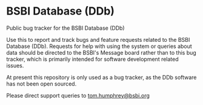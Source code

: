 # BSBI Database (DDb)
Public bug tracker for the BSBI Database (DDb)

Use this to report and track bugs and feature requests related to the BSBI Database (DDb).
Requests for help with using the system or queries about data should be directed to the BSBI's Message board rather than to this bug tracker, which is primarily intended for software development related issues.

At present this repository is only used as a bug tracker, as the DDb software has not been open sourced.

Please direct support queries to tom.humphrey@bsbi.org
